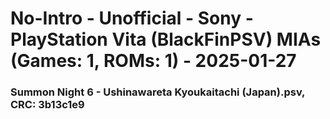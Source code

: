 # No-Intro - Unofficial - Sony - PlayStation Vita (BlackFinPSV) MIAs (Games: 1, ROMs: 1) - 2025-01-27
### Summon Night 6 - Ushinawareta Kyoukaitachi (Japan).psv, CRC: 3b13c1e9
